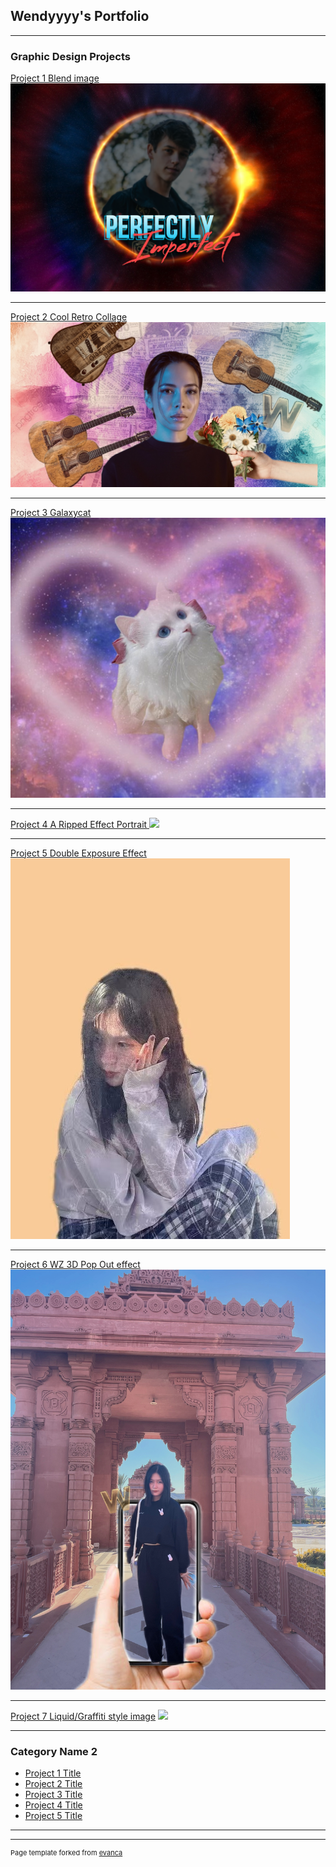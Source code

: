 ## Wendyyyy's Portfolio

---

### Graphic Design Projects

[Project 1 Blend image](/sample_page)
<img src="images/blendimage.png?raw=true"/>

---
[Project 2 Cool Retro Collage ](/pdf/sample_presentation.pdf)
<img src="images/Cool Retro Collage .jpg?raw=true"/>

---
[Project 3 Galaxycat](http://example.com/)
<img src="images/Galaxycat.jpeg?raw=true"/>

---
[Project 4 A Ripped Effect Portrait ](http://example.com/)
<img src="ARippedEffectPortrait.jpg?raw=true"/>

---
[Project 5 Double Exposure Effect](http://example.com/)
<img src="images/Double Exposure Effect.jpg?raw=true"/>

---
[Project 6 WZ 3D Pop Out effect](http://example.com/)
<img src="images/WZ3DPopOuteffect.JPG?raw=true"/>

---
[Project 7 Liquid/Graffiti style image](http://example.com/)
<img src="Liquid/Graffiti styleimage.jpg?raw=true"/>

---

### Category Name 2

- [Project 1 Title](http://example.com/)
- [Project 2 Title](http://example.com/)
- [Project 3 Title](http://example.com/)
- [Project 4 Title](http://example.com/)
- [Project 5 Title](http://example.com/)

---




---
<p style="font-size:11px">Page template forked from <a href="https://github.com/evanca/quick-portfolio">evanca</a></p>
<!-- Remove above link if you don't want to attibute -->

